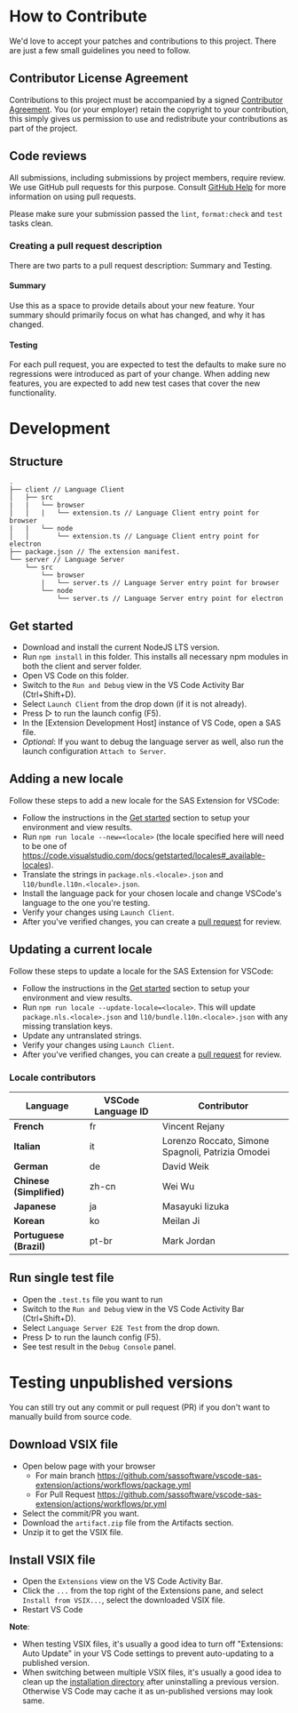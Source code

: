 # How to Contribute

We'd love to accept your patches and contributions to this project. There are
just a few small guidelines you need to follow.

## Contributor License Agreement

Contributions to this project must be accompanied by a signed
[Contributor Agreement](ContributorAgreement.txt).
You (or your employer) retain the copyright to your contribution,
this simply gives us permission to use and redistribute your contributions as
part of the project.

## Code reviews

All submissions, including submissions by project members, require review. We
use GitHub pull requests for this purpose. Consult
[GitHub Help](https://help.github.com/articles/about-pull-requests/) for more
information on using pull requests.

Please make sure your submission passed the `lint`, `format:check` and `test` tasks clean.

### Creating a pull request description

There are two parts to a pull request description: Summary and Testing.

#### Summary

Use this as a space to provide details about your new feature. Your summary should primarily focus on what has changed, and why it has changed.

#### Testing

For each pull request, you are expected to test the defaults to make sure no regressions were introduced as part of your change. When adding new features, you are expected to add new test cases that cover the new functionality.

# Development

## Structure

```
.
├── client // Language Client
│   ├── src
|   |   └── browser
│   │   |   └── extension.ts // Language Client entry point for browser
|   |   └── node
│   │       └── extension.ts // Language Client entry point for electron
├── package.json // The extension manifest.
└── server // Language Server
    └── src
        └── browser
        |   └── server.ts // Language Server entry point for browser
        └── node
            └── server.ts // Language Server entry point for electron
```

## Get started

- Download and install the current NodeJS LTS version.
- Run `npm install` in this folder. This installs all necessary npm modules in both the client and server folder.
- Open VS Code on this folder.
- Switch to the `Run and Debug` view in the VS Code Activity Bar (Ctrl+Shift+D).
- Select `Launch Client` from the drop down (if it is not already).
- Press ▷ to run the launch config (F5).
- In the [Extension Development Host] instance of VS Code, open a SAS file.
- _Optional_: If you want to debug the language server as well, also run the launch configuration `Attach to Server`.

## Adding a new locale

Follow these steps to add a new locale for the SAS Extension for VSCode:

- Follow the instructions in the [Get started](#get-started) section to setup your environment and view results.
- Run `npm run locale --new=<locale>` (the locale specified here will need to be one of https://code.visualstudio.com/docs/getstarted/locales#_available-locales).
- Translate the strings in `package.nls.<locale>.json` and `l10/bundle.l10n.<locale>.json`.
- Install the language pack for your chosen locale and change VSCode's language to the one you're testing.
- Verify your changes using `Launch Client`.
- After you've verified changes, you can create a [pull request](https://docs.github.com/en/pull-requests/collaborating-with-pull-requests/proposing-changes-to-your-work-with-pull-requests/creating-a-pull-request-from-a-fork) for review.

## Updating a current locale

Follow these steps to update a locale for the SAS Extension for VSCode:

- Follow the instructions in the [Get started](#get-started) section to setup your environment and view results.
- Run `npm run locale --update-locale=<locale>`. This will update `package.nls.<locale>.json` and `l10/bundle.l10n.<locale>.json` with any missing translation keys.
- Update any untranslated strings.
- Verify your changes using `Launch Client`.
- After you've verified changes, you can create a [pull request](https://docs.github.com/en/pull-requests/collaborating-with-pull-requests/proposing-changes-to-your-work-with-pull-requests/creating-a-pull-request-from-a-fork) for review.

### Locale contributors

| Language                 | VSCode Language ID | Contributor                                       |
| ------------------------ | ------------------ | ------------------------------------------------- |
| **French**               | fr                 | Vincent Rejany                                    |
| **Italian**              | it                 | Lorenzo Roccato, Simone Spagnoli, Patrizia Omodei |
| **German**               | de                 | David Weik                                        |
| **Chinese (Simplified)** | zh-cn              | Wei Wu                                            |
| **Japanese**             | ja                 | Masayuki Iizuka                                   |
| **Korean**               | ko                 | Meilan Ji                                         |
| **Portuguese (Brazil)**  | pt-br              | Mark Jordan                                       |

## Run single test file

- Open the `.test.ts` file you want to run
- Switch to the `Run and Debug` view in the VS Code Activity Bar (Ctrl+Shift+D).
- Select `Language Server E2E Test` from the drop down.
- Press ▷ to run the launch config (F5).
- See test result in the `Debug Console` panel.

# Testing unpublished versions

You can still try out any commit or pull request (PR) if you don't want to manually build from source code.

## Download VSIX file

- Open below page with your browser
  - For main branch https://github.com/sassoftware/vscode-sas-extension/actions/workflows/package.yml
  - For Pull Request https://github.com/sassoftware/vscode-sas-extension/actions/workflows/pr.yml
- Select the commit/PR you want.
- Download the `artifact.zip` file from the Artifacts section.
- Unzip it to get the VSIX file.

## Install VSIX file

- Open the `Extensions` view on the VS Code Activity Bar.
- Click the `...` from the top right of the Extensions pane, and select `Install from VSIX...`, select the downloaded VSIX file.
- Restart VS Code

**Note**:

- When testing VSIX files, it's usually a good idea to turn off "Extensions: Auto Update" in your VS Code settings to prevent auto-updating to a published version.
- When switching between multiple VSIX files, it's usually a good idea to clean up the [installation directory](https://code.visualstudio.com/docs/editor/extension-marketplace#_where-are-extensions-installed) after uninstalling a previous version. Otherwise VS Code may cache it as un-published versions may look same.
